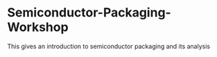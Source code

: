 # Semiconductor-Packaging-Workshop
This gives an introduction to semiconductor packaging and its analysis
